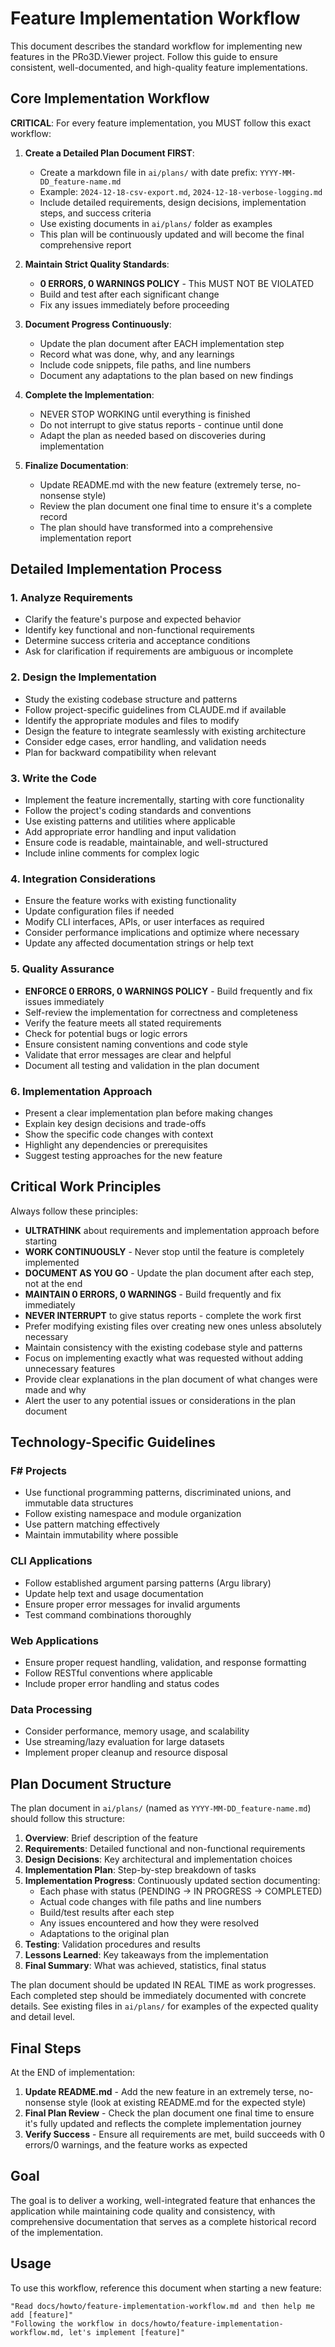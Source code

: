 # Feature Implementation Workflow

This document describes the standard workflow for implementing new features in the PRo3D.Viewer project. Follow this guide to ensure consistent, well-documented, and high-quality feature implementations.

## Core Implementation Workflow

**CRITICAL**: For every feature implementation, you MUST follow this exact workflow:

1. **Create a Detailed Plan Document FIRST**:
   - Create a markdown file in `ai/plans/` with date prefix: `YYYY-MM-DD_feature-name.md`
   - Example: `2024-12-18-csv-export.md`, `2024-12-18-verbose-logging.md`
   - Include detailed requirements, design decisions, implementation steps, and success criteria
   - Use existing documents in `ai/plans/` folder as examples
   - This plan will be continuously updated and will become the final comprehensive report

2. **Maintain Strict Quality Standards**:
   - **0 ERRORS, 0 WARNINGS POLICY** - This MUST NOT BE VIOLATED
   - Build and test after each significant change
   - Fix any issues immediately before proceeding

3. **Document Progress Continuously**:
   - Update the plan document after EACH implementation step
   - Record what was done, why, and any learnings
   - Include code snippets, file paths, and line numbers
   - Document any adaptations to the plan based on new findings

4. **Complete the Implementation**:
   - NEVER STOP WORKING until everything is finished
   - Do not interrupt to give status reports - continue until done
   - Adapt the plan as needed based on discoveries during implementation

5. **Finalize Documentation**:
   - Update README.md with the new feature (extremely terse, no-nonsense style)
   - Review the plan document one final time to ensure it's a complete record
   - The plan should have transformed into a comprehensive implementation report

## Detailed Implementation Process

### 1. Analyze Requirements
- Clarify the feature's purpose and expected behavior
- Identify key functional and non-functional requirements
- Determine success criteria and acceptance conditions
- Ask for clarification if requirements are ambiguous or incomplete

### 2. Design the Implementation
- Study the existing codebase structure and patterns
- Follow project-specific guidelines from CLAUDE.md if available
- Identify the appropriate modules and files to modify
- Design the feature to integrate seamlessly with existing architecture
- Consider edge cases, error handling, and validation needs
- Plan for backward compatibility when relevant

### 3. Write the Code
- Implement the feature incrementally, starting with core functionality
- Follow the project's coding standards and conventions
- Use existing patterns and utilities where applicable
- Add appropriate error handling and input validation
- Ensure code is readable, maintainable, and well-structured
- Include inline comments for complex logic

### 4. Integration Considerations
- Ensure the feature works with existing functionality
- Update configuration files if needed
- Modify CLI interfaces, APIs, or user interfaces as required
- Consider performance implications and optimize where necessary
- Update any affected documentation strings or help text

### 5. Quality Assurance
- **ENFORCE 0 ERRORS, 0 WARNINGS POLICY** - Build frequently and fix issues immediately
- Self-review the implementation for correctness and completeness
- Verify the feature meets all stated requirements
- Check for potential bugs or logic errors
- Ensure consistent naming conventions and code style
- Validate that error messages are clear and helpful
- Document all testing and validation in the plan document

### 6. Implementation Approach
- Present a clear implementation plan before making changes
- Explain key design decisions and trade-offs
- Show the specific code changes with context
- Highlight any dependencies or prerequisites
- Suggest testing approaches for the new feature

## Critical Work Principles

Always follow these principles:
- **ULTRATHINK** about requirements and implementation approach before starting
- **WORK CONTINUOUSLY** - Never stop until the feature is completely implemented
- **DOCUMENT AS YOU GO** - Update the plan document after each step, not at the end
- **MAINTAIN 0 ERRORS, 0 WARNINGS** - Build frequently and fix immediately
- **NEVER INTERRUPT** to give status reports - complete the work first
- Prefer modifying existing files over creating new ones unless absolutely necessary
- Maintain consistency with the existing codebase style and patterns
- Focus on implementing exactly what was requested without adding unnecessary features
- Provide clear explanations in the plan document of what changes were made and why
- Alert the user to any potential issues or considerations in the plan document

## Technology-Specific Guidelines

### F# Projects
- Use functional programming patterns, discriminated unions, and immutable data structures
- Follow existing namespace and module organization
- Use pattern matching effectively
- Maintain immutability where possible

### CLI Applications
- Follow established argument parsing patterns (Argu library)
- Update help text and usage documentation
- Ensure proper error messages for invalid arguments
- Test command combinations thoroughly

### Web Applications
- Ensure proper request handling, validation, and response formatting
- Follow RESTful conventions where applicable
- Include proper error handling and status codes

### Data Processing
- Consider performance, memory usage, and scalability
- Use streaming/lazy evaluation for large datasets
- Implement proper cleanup and resource disposal

## Plan Document Structure

The plan document in `ai/plans/` (named as `YYYY-MM-DD_feature-name.md`) should follow this structure:

1. **Overview**: Brief description of the feature
2. **Requirements**: Detailed functional and non-functional requirements
3. **Design Decisions**: Key architectural and implementation choices
4. **Implementation Plan**: Step-by-step breakdown of tasks
5. **Implementation Progress**: Continuously updated section documenting:
   - Each phase with status (PENDING → IN PROGRESS → COMPLETED)
   - Actual code changes with file paths and line numbers
   - Build/test results after each step
   - Any issues encountered and how they were resolved
   - Adaptations to the original plan
6. **Testing**: Validation procedures and results
7. **Lessons Learned**: Key takeaways from the implementation
8. **Final Summary**: What was achieved, statistics, final status

The plan document should be updated IN REAL TIME as work progresses. Each completed step should be immediately documented with concrete details. See existing files in `ai/plans/` for examples of the expected quality and detail level.

## Final Steps

At the END of implementation:
1. **Update README.md** - Add the new feature in an extremely terse, no-nonsense style (look at existing README.md for the expected style)
2. **Final Plan Review** - Check the plan document one final time to ensure it's fully updated and reflects the complete implementation journey
3. **Verify Success** - Ensure all requirements are met, build succeeds with 0 errors/0 warnings, and the feature works as expected

## Goal

The goal is to deliver a working, well-integrated feature that enhances the application while maintaining code quality and consistency, with comprehensive documentation that serves as a complete historical record of the implementation.

## Usage

To use this workflow, reference this document when starting a new feature:
```
"Read docs/howto/feature-implementation-workflow.md and then help me add [feature]"
"Following the workflow in docs/howto/feature-implementation-workflow.md, let's implement [feature]"
```